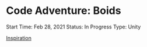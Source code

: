 # Code Adventure: Boids

Start Time: Feb 28, 2021
Status: In Progress
Type: Unity

[Inspiration](Code%20Adventure%20Boids%20ad32adac1cd14d579bee682db8d1d56a/Inspiration%2035d129dd025c4dca9d2ba06e5c6fa4f2.md)